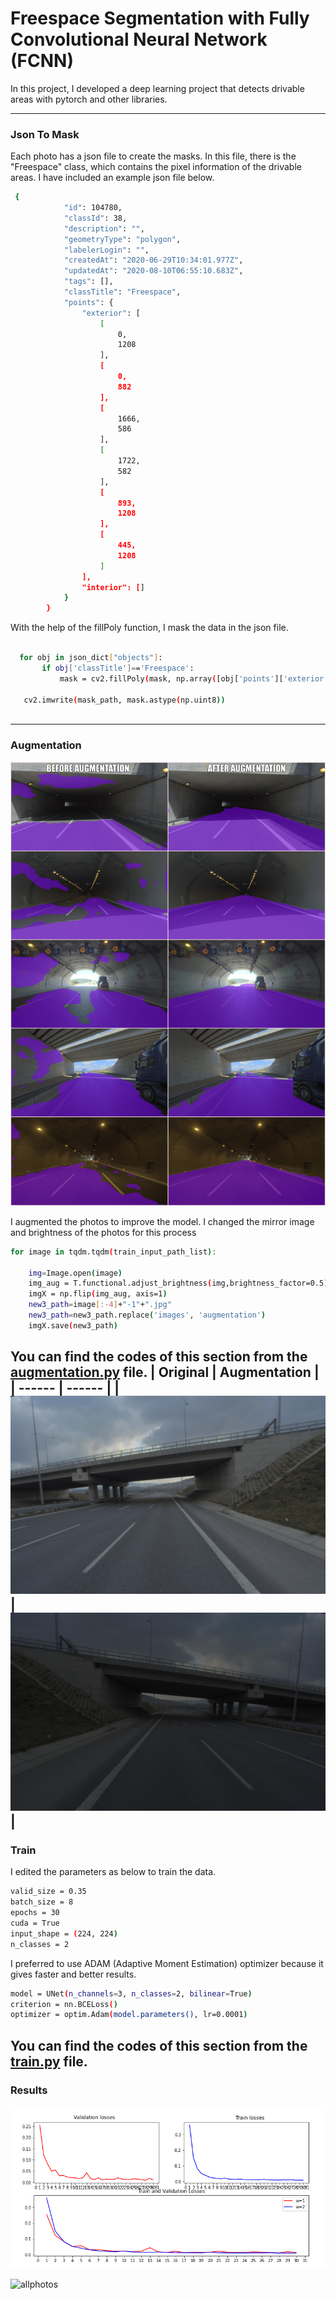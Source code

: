 # Freespace Segmentation with Fully Convolutional Neural Network (FCNN)

In this project, I developed a deep learning project that detects drivable areas with pytorch and other libraries.


---
### Json To Mask
Each photo has a json file to create the masks. In this file, there is the "Freespace" class, which contains the pixel information of the drivable areas.
I have included an example json file below.
```sh
 {
            "id": 104780,
            "classId": 38,
            "description": "",
            "geometryType": "polygon",
            "labelerLogin": "",
            "createdAt": "2020-06-29T10:34:01.977Z",
            "updatedAt": "2020-08-10T06:55:10.683Z",
            "tags": [],
            "classTitle": "Freespace",
            "points": {
                "exterior": [
                    [
                        0,
                        1208
                    ],
                    [
                        0,
                        882
                    ],                   
                    [
                        1666,
                        586
                    ],
                    [
                        1722,
                        582
                    ],
                    [
                        893,
                        1208
                    ],
                    [
                        445,
                        1208
                    ]
                ],
                "interior": []
            }
        }
 ```
 With the help of the fillPoly function, I mask the data in the json file.
 ```sh
 
   for obj in json_dict["objects"]:
        if obj['classTitle']=='Freespace':
            mask = cv2.fillPoly(mask, np.array([obj['points']['exterior']]), color=1)
            
    cv2.imwrite(mask_path, mask.astype(np.uint8))
    
 ```
 ---
### Augmentation

![augmentation](images/augmentation1.jpg)

I augmented the photos to improve the model. I changed the mirror image and brightness of the photos for this process
```sh
for image in tqdm.tqdm(train_input_path_list):
    
    img=Image.open(image) 
    img_aug = T.functional.adjust_brightness(img,brightness_factor=0.5)
    imgX = np.flip(img_aug, axis=1)
    new3_path=image[:-4]+"-1"+".jpg"
    new3_path=new3_path.replace('images', 'augmentation')
    imgX.save(new3_path)
   ```
   You can find the codes of this section from the [augmentation.py](https://github.com/emredemir98/Freespace_Segmentation_Project_-_Ford_Otosan/blob/main/src/augmentation.py) file.
| Original | Augmentation |
| ------ | ------ |
|![notagu](images/notagu.jpg)|![agu](images/agu.jpg)|
---
### Train
I edited the parameters as below to train the data.
```sh
valid_size = 0.35
batch_size = 8
epochs = 30
cuda = True
input_shape = (224, 224)
n_classes = 2
 ```
 I preferred to use ADAM (Adaptive Moment Estimation) optimizer because it gives faster and better results.
```sh
model = UNet(n_channels=3, n_classes=2, bilinear=True)
criterion = nn.BCELoss()
optimizer = optim.Adam(model.parameters(), lr=0.0001)
 ```
 You can find the codes of this section from the [train.py](https://github.com/emredemir98/Freespace_Segmentation_Project_-_Ford_Otosan/blob/main/src/train.py) file.
 ---
### Results
![allphotos](images/graph.png)


![allphotos](images/p1-test1.jpg)



